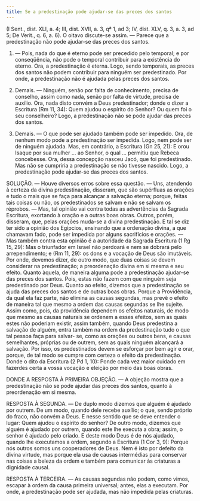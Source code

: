 ```yaml
---
title: Se a predestinação pode ajudar-se das preces dos santos
---
```


(I Sent., dist. XLI, a. 4; III, dist. XVII, a. 3, qª 1, ad 3; IV, dist. XLV, q. 3, a. 3, ad 5; De Verit., q. 6, a. 6).
  O oitavo discute-se assim. — Parece que a predestinação não pode ajudar-se das preces dos santos.  

1. — Pois, nada do que é eterno pode ser precedido pelo temporal; e por conseqüência, não pode o temporal contribuir para a existência do eterno. Ora, a predestinação é eterna. Logo, sendo temporais, as preces dos santos não podem contribuir para ninguém ser predestinado. Por onde, a predestinação não é ajudada pelas preces dos santos.  

2. Demais. — Ninguém, senão por falta de conhecimento, precisa de conselho, assim como nada, senão por falta de virtude, precisa de auxílio. Ora, nada disto convém a Deus predestinador; donde o dizer a Escritura (Rm 11, 34): Quem ajudou o espírito do Senhor? Ou quem foi o seu conselheiro? Logo, a predestinação não se pode ajudar das preces dos santos.  

3. Demais. — O que pode ser ajudado também pode ser impedido. Ora, de nenhum modo pode a predestinação ser impedida. Logo, nem pode ser de ninguém ajudada.  Mas, em contrário, a Escritura (Gn 25, 21): E orou Isaque por sua mulher ... ao Senhor, o qual ... permitiu que Rebeca concebesse. Ora, dessa concepção nasceu Jacó, que foi predestinado. Mas não se cumpriria a predestinação se não tivesse nascido. Logo, a predestinação pode ajudar-se das preces dos santos.  

SOLUÇÃO. — Houve diversos erros sobre essa questão. — Uns, atendendo à certeza da divina predestinação, disseram, que são supérfluas as orações e tudo o mais que se faça para alcançar a salvação eterna; porque, feitas tais coisas ou não, os predestinados se salvam e não se salvam os réprobos. — Mas, tal opinião vai contra todas as advertências da Sagrada Escritura, exortando à oração e a outras boas obras.  Outros, porém, disseram, que, pelas orações muda-se a divina predestinação. E tal se diz ter sido a opinião dos Egípcios, ensinando que a ordenação divina, a que chamavam fado, pode ser impedida por alguns sacrifícios e orações. — Mas também contra esta opinião é a autoridade da Sagrada Escritura (1 Rg 15, 29): Mas o triunfador em Israel não perdoará e nem se dobrará pelo arrependimento; e (Rm 11, 29): os dons e a vocação de Deus são imutáveis.  Por onde, devemos dizer, de outro modo, que duas coisas se devem considerar na predestinação; a preordenação divina em si mesma e seu efeito. Quanto àquela, de maneira alguma pode a predestinação ajudar-se das preces dos santos. Pois, estas não fazem com que ninguém seja predestinado por Deus. Quanto ao efeito, dizemos que a predestinação se ajuda das preces dos santos e de outras boas obras. Porque a Providência, da qual ela faz parte, não elimina as causas segundas, mas prevê o efeito de maneira tal que mesmo a ordem das causas segundas se lhe sujeite. Assim como, pois, da providência dependem os efeitos naturais, de modo que mesmo as causas naturais se ordenem a esses efeitos, sem as quais estes não poderiam existir, assim também, quando Deus predestina a salvação de alguém, entra também na ordem da predestinação tudo o que tal pessoa faça para salvar- se, como as orações ou outros bens, e causas semelhantes, próprias ou de outrem, sem as quais ninguém alcançará a salvação. Por isso, os predestinados devem se esforçar por bem agir e orar, porque, de tal modo se cumpre com certeza o efeito da predestinação. Donde o dito da Escritura (2 Pd 1, 10): Ponde cada vez maior cuidado em fazerdes certa a vossa vocação e eleição por meio das boas obras.  

DONDE A RESPOSTA À PRIMEIRA OBJEÇÃO. — A objeção mostra que a predestinação não se pode ajudar das preces dos santos, quanto à preordenação em si mesma.  

RESPOSTA À SEGUNDA. — De duplo modo dizemos que alguém é ajudado por outrem. De um modo, quando dele recebe auxílio; o que, sendo próprio do fraco, não convém a Deus. E nesse sentido que se deve entender o lugar: Quem ajudou o espírito do senhor? De outro modo, dizemos que alguém é ajudado por outrem, quando este lhe executa a obra; assim, o senhor é ajudado pelo criado. E deste modo Deus é de nós ajudado, quando lhe executamos a ordem, segundo a Escritura (1 Cor 3, 9): Porque nós outros somos uns cooperadores de Deus. Nem é isto por defeito da divina virtude, mas porque ela usa de causas intermédias para conservar nas coisas a beleza da ordem e também para comunicar às criaturas a dignidade causal.  

RESPOSTA À TERCEIRA. — As causas segundas não podem, como vimos, escapar à ordem da causa primeira universal; antes, elas a executam. Por onde, a predestinação pode ser ajudada, mas não impedida pelas criaturas.